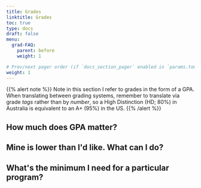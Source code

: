 ```yaml
---
title: Grades
linktitle: Grades
toc: true
type: docs
draft: false
menu:
  grad-FAQ:
    parent: before
    weight: 1

# Prev/next pager order (if `docs_section_pager` enabled in `params.toml`)
weight: 1
---
```


{{% alert note %}}
Note in this section I refer to grades in the form of a GPA. When translating between grading systems, remember to translate via grade _tags_ rather than by _number_, so a High Distinction (HD; 80%) in Australia is equivalent to an A+ (95%) in the US.
{{% /alert %}}

## How much does GPA matter?

## Mine is lower than I'd like. What can I do?

## What's the minimum I need for a particular program?
